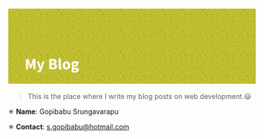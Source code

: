 ![My Blog](./img/banner.png)

> This is the place where I write my blog posts on web development.😃

✳ **Name**: Gopibabu Srungavarapu <br>

✳ **Contact**: s.gopibabu@hotmail.com
